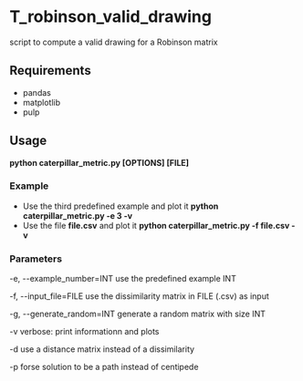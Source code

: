 # T_robinson_valid_drawing

script to compute a valid drawing for a Robinson matrix

## Requirements
- pandas
- matplotlib
- pulp

## Usage

**python caterpillar_metric.py  [OPTIONS] [FILE]**

### Example
  - Use the third predefined example and plot it 
    **python caterpillar_metric.py -e 3 -v**
  - Use the file **file.csv** and plot it
    **python caterpillar_metric.py -f file.csv -v**

### Parameters 
-e, --example_number=INT
                   use the predefined example INT

-f, --input_file=FILE
                   use the dissimilarity matrix in FILE (.csv) as input

-g, --generate_random=INT
                   generate a random matrix with size INT

-v
                   verbose: print informationn and plots

-d
                   use a distance matrix instead of a dissimilarity

-p
                   forse solution to be a path instead of centipede
